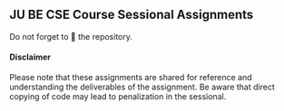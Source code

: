 JU BE CSE Course Sessional Assignments
---

Do not forget to 🌟 the repository.

#### Disclaimer
Please note that these assignments are shared for reference and understanding the deliverables of the assignment. Be aware that direct copying of code may lead to penalization in the sessional.
